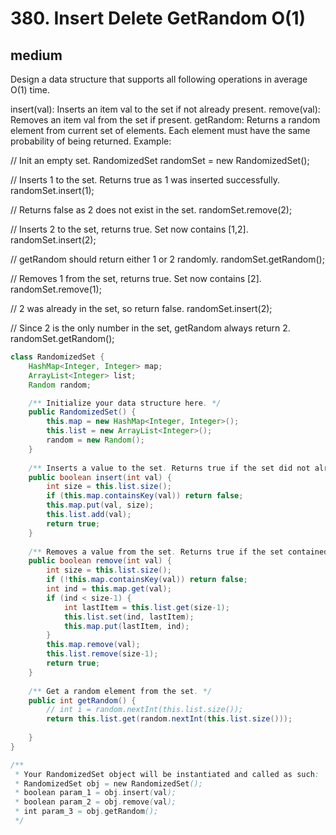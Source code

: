 # 380. Insert Delete GetRandom O(1)
## medium
Design a data structure that supports all following operations in average O(1) time.

insert(val): Inserts an item val to the set if not already present.
remove(val): Removes an item val from the set if present.
getRandom: Returns a random element from current set of elements. Each element must have the same probability of being returned.
Example:

// Init an empty set.
RandomizedSet randomSet = new RandomizedSet();

// Inserts 1 to the set. Returns true as 1 was inserted successfully.
randomSet.insert(1);

// Returns false as 2 does not exist in the set.
randomSet.remove(2);

// Inserts 2 to the set, returns true. Set now contains [1,2].
randomSet.insert(2);

// getRandom should return either 1 or 2 randomly.
randomSet.getRandom();

// Removes 1 from the set, returns true. Set now contains [2].
randomSet.remove(1);

// 2 was already in the set, so return false.
randomSet.insert(2);

// Since 2 is the only number in the set, getRandom always return 2.
randomSet.getRandom();
```java
class RandomizedSet {
    HashMap<Integer, Integer> map;
    ArrayList<Integer> list;
    Random random;

    /** Initialize your data structure here. */
    public RandomizedSet() {
        this.map = new HashMap<Integer, Integer>();
        this.list = new ArrayList<Integer>();
        random = new Random();
    }
    
    /** Inserts a value to the set. Returns true if the set did not already contain the specified element. */
    public boolean insert(int val) {
        int size = this.list.size();
        if (this.map.containsKey(val)) return false;
        this.map.put(val, size);
        this.list.add(val);
        return true;
    }
    
    /** Removes a value from the set. Returns true if the set contained the specified element. */
    public boolean remove(int val) {
        int size = this.list.size();
        if (!this.map.containsKey(val)) return false;
        int ind = this.map.get(val);
        if (ind < size-1) {
            int lastItem = this.list.get(size-1);
            this.list.set(ind, lastItem);
            this.map.put(lastItem, ind);
        }
        this.map.remove(val);
        this.list.remove(size-1);
        return true;
    }
    
    /** Get a random element from the set. */
    public int getRandom() {
        // int i = random.nextInt(this.list.size());
        return this.list.get(random.nextInt(this.list.size()));
        
    }
}

/**
 * Your RandomizedSet object will be instantiated and called as such:
 * RandomizedSet obj = new RandomizedSet();
 * boolean param_1 = obj.insert(val);
 * boolean param_2 = obj.remove(val);
 * int param_3 = obj.getRandom();
 */
 ```